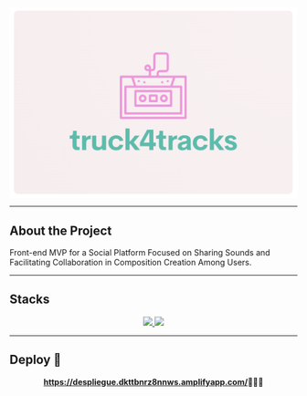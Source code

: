 <!-- # truck4tracks API -->

<img src="./public/img_readme/prelogo-1.png" align= "center"/>

---

## About the Project
Front-end MVP for a Social Platform Focused on Sharing Sounds and Facilitating Collaboration in Composition Creation Among Users.

---

## Stacks
<div align="center">
<a href="https://www.reactjs.com/">
    <img src= "https://img.shields.io/badge/React-20232A?style=for-the-badge&logo=react&logoColor=61DAFB"/>
</a>
<a href="https://developer.mozilla.org/es/docs/Web/JavaScript">
    <img src= "https://img.shields.io/badge/javascipt-EFD81D?style=for-the-badge&logo=javascript&logoColor=black"/>
</a>
 </div>

 ---

## Deploy 🚀
<div align="center">
    <a href="https://www.google.com"><strong>https://despliegue.dkttbnrz8nnws.amplifyapp.com/</strong></a>🚀🚀🚀
</div>